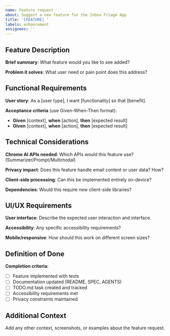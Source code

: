 ```yaml
---
name: Feature request
about: Suggest a new feature for the Inbox Triage App
title: '[FEATURE] '
labels: enhancement
assignees: ''
---
```


## Feature Description

**Brief summary**: What feature would you like to see added?

**Problem it solves**: What user need or pain point does this address?

## Functional Requirements

**User story**: As a [user type], I want [functionality] so that [benefit].

**Acceptance criteria** (use Given-When-Then format):
- **Given** [context], **when** [action], **then** [expected result]
- **Given** [context], **when** [action], **then** [expected result]

## Technical Considerations

**Chrome AI APIs needed**: Which APIs would this feature use? (Summarizer/Prompt/Multimodal)

**Privacy impact**: Does this feature handle email content or user data? How?

**Client-side processing**: Can this be implemented entirely on-device?

**Dependencies**: Would this require new client-side libraries?

## UI/UX Requirements

**User interface**: Describe the expected user interaction and interface.

**Accessibility**: Any specific accessibility requirements?

**Mobile/responsive**: How should this work on different screen sizes?

## Definition of Done

**Completion criteria**:
- [ ] Feature implemented with tests
- [ ] Documentation updated (README, SPEC, AGENTS)
- [ ] TODO.md task created and tracked
- [ ] Accessibility requirements met
- [ ] Privacy constraints maintained

## Additional Context

Add any other context, screenshots, or examples about the feature request.